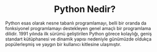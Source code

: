 <center>

# Python Nedir?

</center>

Python esas olarak nesne tabanlı programlamayı, belli bir oranda da fonksiyonel programlamayı destekleyen genel amaçlı bir programlama dilidir. 1991 yılında ilk sürümü geliştirilen Python görece kolaylığı, geniş standart kütüphanesi ve dinamik yapısı nedeniyle günümüzde oldukça popülerleşmiş ve yaygın bir kullanıcı kitlesine ulaşmıştır.